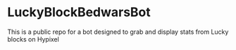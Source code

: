# LuckyBlockBedwarsBot

This is a public repo for a bot designed to grab and display stats from Lucky blocks on Hypixel
